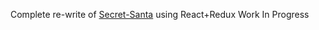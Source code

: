 Complete re-write of [Secret-Santa](https://github.com/gingersami/secret-santa) using React+Redux 
Work In Progress
